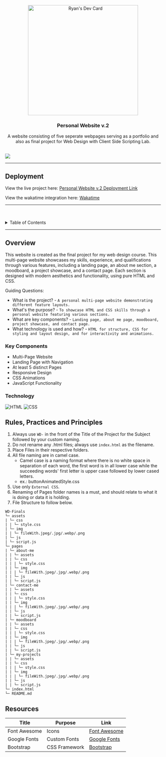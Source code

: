 <a name="readme-top"></a>

<br />

<br />
<div align="center">
  <a href="https://app.daily.dev/m00minnn"><img src="https://api.daily.dev/devcards/v2/QptJBv22hmBg4UqhM2h3K.png?type=default&r=jz3" width="356" alt="Ryan's Dev Card"/></a>
  <h3 align="center">Personal Website v.2</h3>
</div>

<div align="center">
  A website consisting of five seperate webpages serving as a portfolio and also as final project for Web Design with Client Side Scripting Lab.
</div>

<br />

![](https://visit-counter.vercel.app/counter.png?page=m00min/WD-Finals)

---

## Deployment

View the live project here: [Personal Website v.2 Deployment Link](https://m00minnn.github.io/WD-Finals/)

View the wakatime integration here: [Wakatime](https://wakatime.com/@1e323d0b-6dc3-4e06-b617-51340e36f303/projects/bcmcmbhuay?start=2024-07-08&end=2024-07-14)

---
<br />
<br />

<details>
  <summary>Table of Contents</summary>
  <ol>
    <li>
      <a href="#overview">Overview</a>
      <ol>
        <li>
          <a href="#key-components">Key Components</a>
        </li>
        <li>
          <a href="#technology">Technology</a>
        </li>
      </ol>
    </li>
    <li>
      <a href="#rules-practices-and-principles">Rules, Practices and Principles</a>
    </li>
    <li>
      <a href="#resources">Resources</a>
    </li>
  </ol>
</details>

---

## Overview

This website is created as the final project for my web design course. This multi-page website showcases my skills, experience, and qualifications through various features, including a landing page, an about me section, a moodboard, a project showcase, and a contact page. Each section is designed with modern aesthetics and functionality, using pure HTML and CSS.

Guiding Questions:
- What is the project? - `A personal multi-page website demonstrating different feature layouts.`
- What's the purpose? - `To showcase HTML and CSS skills through a personal website featuring various sections.`
- What are key components? - `Landing page, about me page, moodboard, project showcase, and contact page.`
- What technology is used and how? - `HTML for structure, CSS for styling and layout design, and for interactivity and animations.`

### Key Components
- Multi-Page Website
- Landing Page with Navigation
- At least 5 distinct Pages
- Responsive Design
- CSS Animations
- JavaScript Functionality

### Technology
![HTML](https://img.shields.io/badge/HTML-E34F26?style=for-the-badge&logo=html5&logoColor=white)
![CSS](https://img.shields.io/badge/CSS-1572B6?style=for-the-badge&logo=css3&logoColor=white)

## Rules, Practices and Principles
1. Always use `WD-` in the front of the Title of the Project for the Subject followed by your custom naming.
2. Do not rename any .html files; always use `index.html` as the filename.
3. Place Files in their respective folders.
4. All file naming are in camel case.
   - Camel case is a naming format where there is no white space in separation of each word, the first word is in all lower case while the succeeding words' first letter is upper case followed by lower cased letters.
   - ex.: buttonAnimatedStyle.css
5. Use only `External CSS`.
6. Renaming of Pages folder names is a must, and should relate to what it is doing or data it is holding.
7. File Structure to follow below.

```
WD-Finals
└─ assets
| └─ css
| | └─ style.css
| └─ img
| | └─ fileWith.jpeg/.jpg/.webp/.png
| └─ js
| └─ script.js
└─ pages
| └─ about-me
| | └─ assets
| | └─ css
| | | └─ style.css
| | └─ img
| | | └─ fileWith.jpeg/.jpg/.webp/.png
| | └─ js
| | └─ script.js
| └─ contact-me
| | └─ assets
| | └─ css
| | | └─ style.css
| | └─ img
| | | └─ fileWith.jpeg/.jpg/.webp/.png
| | └─ js
| | └─ script.js
| └─ moodboard
| | └─ assets
| | └─ css
| | | └─ style.css
| | └─ img
| | | └─ fileWith.jpeg/.jpg/.webp/.png
| | └─ js
| | └─ script.js
| └─ my-projects
| | └─ assets
| | └─ css
| | | └─ style.css
| | └─ img
| | | └─ fileWith.jpeg/.jpg/.webp/.png
| | └─ js
| | └─ script.js
└─ index.html
└─ README.md
```

## Resources

| Title | Purpose | Link |
|-|-|-|
| Font Awesome | Icons | [Font Awesome](https://fontawesome.com/) |
| Google Fonts | Custom Fonts | [Google Fonts](https://fonts.google.com/) |
| Bootstrap | CSS Framework | [Bootstrap](https://getbootstrap.com/) |

